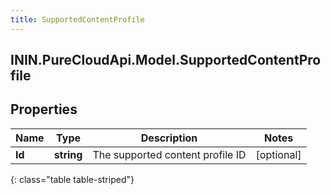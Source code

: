```yaml
---
title: SupportedContentProfile
---
```

## ININ.PureCloudApi.Model.SupportedContentProfile

## Properties

|Name | Type | Description | Notes|
|------------ | ------------- | ------------- | -------------|
| **Id** | **string** | The supported content profile ID | [optional] |
{: class="table table-striped"}


